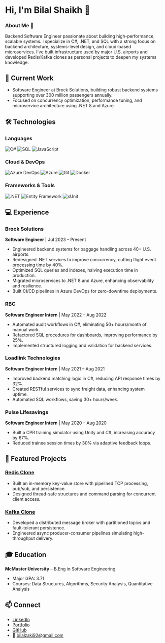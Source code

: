 # Hi, I'm Bilal Shaikh 👋

### About Me 🎯
Backend Software Engineer passionate about building high-performance, scalable systems. I specialize in C#, .NET, and SQL with a strong focus on backend architecture, systems-level design, and cloud-based microservices. I've built infrastructure used by major U.S. airports and developed Redis/Kafka clones as personal projects to deepen my systems knowledge.

## 🔨 Current Work
- Software Engineer at Brock Solutions, building robust backend systems supporting over 300 million passengers annually.
- Focused on concurrency optimization, performance tuning, and microservice architecture using .NET 8 and Azure.

## 🛠️ Technologies

### Languages
![C#](https://img.shields.io/badge/csharp-%23239120.svg?style=for-the-badge&logo=csharp&logoColor=white)
![SQL](https://img.shields.io/badge/sql-%2300599C.svg?style=for-the-badge&logo=microsoftsqlserver&logoColor=white)
![JavaScript](https://img.shields.io/badge/javascript-%23323330.svg?style=for-the-badge&logo=javascript&logoColor=%23F7DF1E)

### Cloud & DevOps
![Azure DevOps](https://img.shields.io/badge/Azure%20DevOps-%230072C6.svg?style=for-the-badge&logo=azure-devops&logoColor=white)
![Azure](https://img.shields.io/badge/azure-%230072C6.svg?style=for-the-badge&logo=microsoftazure&logoColor=white)
![Git](https://img.shields.io/badge/git-%23F05033.svg?style=for-the-badge&logo=git&logoColor=white)
![Docker](https://img.shields.io/badge/docker-%230db7ed.svg?style=for-the-badge&logo=docker&logoColor=white)

### Frameworks & Tools
![.NET](https://img.shields.io/badge/.NET-512BD4?style=for-the-badge&logo=dotnet&logoColor=white)
![Entity Framework](https://img.shields.io/badge/Entity%20Framework-512BD4?style=for-the-badge&logo=dotnet&logoColor=white)
![xUnit](https://img.shields.io/badge/xUnit-5C2D91?style=for-the-badge&logo=.net&logoColor=white)

## 💻 Experience

### Brock Solutions
**Software Engineer** | Jul 2023 – Present  
- Engineered backend systems for baggage handling across 40+ U.S. airports.
- Redesigned .NET services to improve concurrency, cutting flight event processing time by 40%.
- Optimized SQL queries and indexes, halving execution time in production.
- Migrated microservices to .NET 8 and Azure, enhancing observability and resilience.
- Built CI/CD pipelines in Azure DevOps for zero-downtime deployments.

### RBC
**Software Engineer Intern** | May 2022 – Aug 2022  
- Automated audit workflows in C#, eliminating 50+ hours/month of manual work.
- Refactored SQL procedures for dashboards, improving performance by 25%.
- Implemented structured logging and validation for backend services.

### Loadlink Technologies
**Software Engineer Intern** | May 2021 – Aug 2021  
- Improved backend matching logic in C#, reducing API response times by 32%.
- Created RESTful services to sync freight data, enhancing system uptime.
- Automated SQL workflows, saving 30+ hours/week.

### Pulse Lifesavings
**Software Engineer Intern** | May 2020 – Aug 2020  
- Built a CPR training simulator using Unity and C#, increasing accuracy by 67%.
- Reduced trainee session times by 30% via adaptive feedback loops.

## 🚀 Featured Projects

### [Redis Clone](https://github.com/BilalShakh/Redis)
- Built an in-memory key-value store with pipelined TCP processing, pub/sub, and persistence.
- Designed thread-safe structures and command parsing for concurrent client access.

### [Kafka Clone](https://github.com/BilalShakh/Kafk)
- Developed a distributed message broker with partitioned topics and fault-tolerant persistence.
- Engineered async producer-consumer pipelines simulating high-throughput delivery.

## 🎓 Education
**McMaster University** – B.Eng in Software Engineering  
- Major GPA: 3.71  
- Courses: Data Structures, Algorithms, Security Analysis, Quantitative Analysis

## 📫 Connect
- [LinkedIn](https://linkedin.com/in/bilal-shakh/)
- [Portfolio](https://bilalshakh.com/)  
- [GitHub](https://github.com/BilalShakh)  
- 📧 bilalzaki92@gmail.com  
